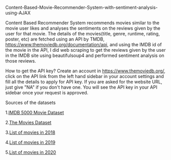 Content-Based-Movie-Recommender-System-with-sentiment-analysis-using-AJAX

Content Based Recommender System recommends movies similar to the movie user likes and analyses the sentiments on the reviews given by the user for that movie.
The details of the movies(title, genre, runtime, rating, poster, etc) are fetched using an API by TMDB, https://www.themoviedb.org/documentation/api, and using the IMDB id of the movie in the API, I did web scraping to get the reviews given by the user in the IMDB site using beautifulsoup4 and performed sentiment analysis on those reviews.

How to get the API key?
Create an account in https://www.themoviedb.org/, click on the API link from the left hand sidebar in your account settings and fill all the details to apply for API key. If you are asked for the website URL, just give "NA" if you don't have one. You will see the API key in your API sidebar once your request is approved.

Sources of the datasets

1.[IMDB 5000 Movie Dataset](https://www.kaggle.com/carolzhangdc/imdb-5000-movie-dataset)

2.[The Movies Dataset](https://www.kaggle.com/rounakbanik/the-movies-dataset)

3.[List of movies in 2018](https://en.wikipedia.org/wiki/List_of_American_films_of_2018)

4.[List of movies in 2019](https://en.wikipedia.org/wiki/List_of_American_films_of_2019)

5.[List of movies in 2020](https://en.wikipedia.org/wiki/List_of_American_films_of_2020)
